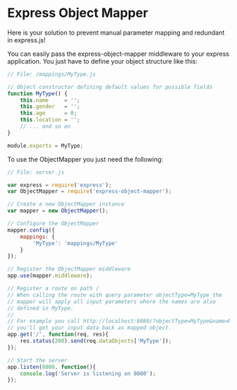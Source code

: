 # Express Object Mapper

Here is your solution to prevent manual parameter mapping and redundant in
express.js!

You can easily pass the express-object-mapper middleware to your express
application. You just have to define your object structure like this:

```javascript
// File: /mappings/MyType.js

// Object constructor defining default values for possible fields
function MyType() {
    this.name     = '';
    this.gender   = '';
    this.age      = 0;
    this.location = '';
    // ... and so on
}

module.exports = MyType;
```

To use the ObjectMapper you just need the following:
```javascript
// File: server.js

var express = require('express');
var ObjectMapper = require('express-object-mapper');

// Create a new ObjectMapper instance
var mapper = new ObjectMapper();

// Configure the ObjectMapper
mapper.config({
    mappings: {
        'MyType': 'mappings/MyType'
    }
});

// Register the ObjectMapper middleware
app.use(mapper.middleware);

// Register a route on path /
// When calling the route with query parameter objectType=MyType the
// mapper will apply all input parameters where the names are also
// defined in MyType.
//
// For example you call http://localhost:8080/?objectType=MyType&name=Max
// you'll get your input data back as mapped object.
app.get('/', function(req, res){
	res.status(200).send(req.dataObjects['MyType']);
});

// Start the server
app.listen(8080, function(){
	console.log('Server is listening on 8080');
});

```